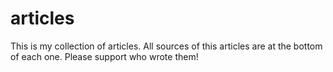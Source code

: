# articles 

This is my collection of articles.
All sources of this articles are at the bottom of each one. 
Please support who wrote them!
